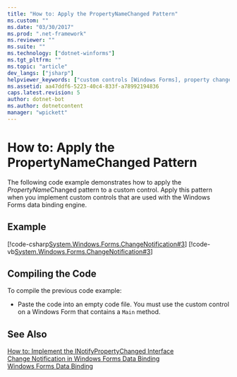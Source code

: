 ```yaml
---
title: "How to: Apply the PropertyNameChanged Pattern"
ms.custom: ""
ms.date: "03/30/2017"
ms.prod: ".net-framework"
ms.reviewer: ""
ms.suite: ""
ms.technology: ["dotnet-winforms"]
ms.tgt_pltfrm: ""
ms.topic: "article"
dev_langs: ["jsharp"]
helpviewer_keywords: ["custom controls [Windows Forms], property changes (using code)", "data binding [Windows Forms], custom controls", "PropertyNameChanged pattern, applying"]
ms.assetid: aa47ddf6-5223-40c4-833f-a78992194836
caps.latest.revision: 5
author: dotnet-bot
ms.author: dotnetcontent
manager: "wpickett"
---
```

# How to: Apply the PropertyNameChanged Pattern
The following code example demonstrates how to apply the *PropertyName*Changed pattern to a custom control. Apply this pattern when you implement custom controls that are used with the Windows Forms data binding engine.  
  
## Example  
 [!code-csharp[System.Windows.Forms.ChangeNotification#3](../../../samples/snippets/csharp/VS_Snippets_Winforms/System.Windows.Forms.ChangeNotification/CS/Form1.cs#3)]
 [!code-vb[System.Windows.Forms.ChangeNotification#3](../../../samples/snippets/visualbasic/VS_Snippets_Winforms/System.Windows.Forms.ChangeNotification/VB/Form1.vb#3)]  
  
## Compiling the Code  
 To compile the previous code example:  
  
-   Paste the code into an empty code file. You must use the custom control on a Windows Form that contains a `Main` method.  
  
## See Also  
 [How to: Implement the INotifyPropertyChanged Interface](../../../docs/framework/winforms/how-to-implement-the-inotifypropertychanged-interface.md)   
 [Change Notification in Windows Forms Data Binding](../../../docs/framework/winforms/change-notification-in-windows-forms-data-binding.md)   
 [Windows Forms Data Binding](../../../docs/framework/winforms/windows-forms-data-binding.md)
